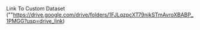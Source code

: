 Link To Custom Dataset (""https://drive.google.com/drive/folders/1FJLqzpcXT79njkSTmAvroXBABP_1PMGG?usp=drive_link)
